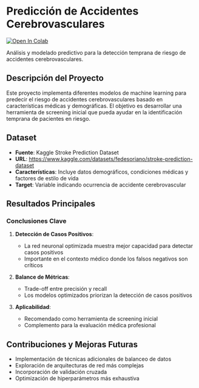 # Predicción de Accidentes Cerebrovasculares

[![Open In Colab](https://colab.research.google.com/assets/colab-badge.svg)](https://colab.research.google.com/github/MOPineyro/prediccion_accidentes_cerebrovasculares/blob/main/prediccion_accidentes_cerebrovasculares.ipynb)

Análisis y modelado predictivo para la detección temprana de riesgo de accidentes cerebrovasculares.

## Descripción del Proyecto

Este proyecto implementa diferentes modelos de machine learning para predecir el riesgo de accidentes cerebrovasculares basado en características médicas y demográficas. El objetivo es desarrollar una herramienta de screening inicial que pueda ayudar en la identificación temprana de pacientes en riesgo.

## Dataset

- **Fuente**: Kaggle Stroke Prediction Dataset
- **URL**: https://www.kaggle.com/datasets/fedesoriano/stroke-prediction-dataset
- **Características**: Incluye datos demográficos, condiciones médicas y factores de estilo de vida
- **Target**: Variable indicando ocurrencia de accidente cerebrovascular

## Resultados Principales

### Conclusiones Clave

1. **Detección de Casos Positivos**:

   - La red neuronal optimizada muestra mejor capacidad para detectar casos positivos
   - Importante en el contexto médico donde los falsos negativos son críticos

2. **Balance de Métricas**:

   - Trade-off entre precisión y recall
   - Los modelos optimizados priorizan la detección de casos positivos

3. **Aplicabilidad**:
   - Recomendado como herramienta de screening inicial
   - Complemento para la evaluación médica profesional

## Contribuciones y Mejoras Futuras

- Implementación de técnicas adicionales de balanceo de datos
- Exploración de arquitecturas de red más complejas
- Incorporación de validación cruzada
- Optimización de hiperparámetros más exhaustiva
